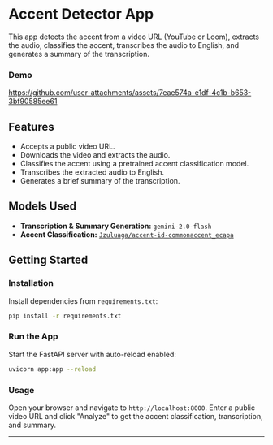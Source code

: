 # Accent Detector App

This app detects the accent from a video URL (YouTube or Loom), extracts the audio, classifies the accent, transcribes the audio to English, and generates a summary of the transcription.

### Demo

https://github.com/user-attachments/assets/7eae574a-e1df-4c1b-b653-3bf90585ee61

## Features

- Accepts a public video URL.
- Downloads the video and extracts the audio.
- Classifies the accent using a pretrained accent classification model.
- Transcribes the extracted audio to English.
- Generates a brief summary of the transcription.

## Models Used

- **Transcription & Summary Generation:** `gemini-2.0-flash`
- **Accent Classification:** [`Jzuluaga/accent-id-commonaccent_ecapa`](https://huggingface.co/Jzuluaga/accent-id-commonaccent_ecapa)

## Getting Started

### Installation

Install dependencies from `requirements.txt`:

```bash
pip install -r requirements.txt
````

### Run the App

Start the FastAPI server with auto-reload enabled:

```bash
uvicorn app:app --reload
```

### Usage

Open your browser and navigate to `http://localhost:8000`.
Enter a public video URL and click "Analyze" to get the accent classification, transcription, and summary.

---


